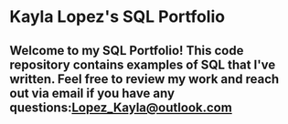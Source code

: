 # Kayla Lopez's SQL Portfolio

## Welcome to my SQL Portfolio! This code repository contains examples of SQL that I've written. Feel free to review my work and reach out via email if you have any questions:Lopez_Kayla@outlook.com

